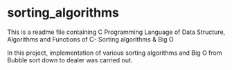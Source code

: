 # sorting_algorithms

This is a readme file containing  C Programming Language of Data Structure, Algorithms and Functions of C- Sorting algorithms & Big O

In this project, implementation of various sorting algorithms and Big O from Bubble sort down to dealer was carried out.
